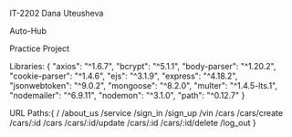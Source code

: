 IT-2202 Dana Uteusheva

Auto-Hub

Practice Project

Libraries: {
"axios": "^1.6.7",
"bcrypt": "^5.1.1",
"body-parser": "^1.20.2",
"cookie-parser": "^1.4.6",
"ejs": "^3.1.9",
"express": "^4.18.2",
"jsonwebtoken": "^9.0.2",
"mongoose": "^8.2.0",
"multer": "^1.4.5-lts.1",
"nodemailer": "^6.9.11",
"nodemon": "^3.1.0",
"path": "^0.12.7"
} 

URL Paths:{
/
/about_us
/service
/sign_in
/sign_up
/vin
/cars
/cars/create
/cars/:id
/cars
/cars/:id/update
/cars/:id
/cars/:id/delete
/log_out
}
